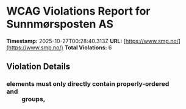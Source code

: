 # WCAG Violations Report for Sunnmørsposten AS

**Timestamp:** 2025-10-27T00:28:40.313Z
**URL:** [https://www.smp.no/](https://www.smp.no/)
**Total Violations:** 6

## Violation Details

### <dl> elements must only directly contain properly-ordered <dt> and <dd> groups, <script>, <template> or <div> elements

- **Impact:** serious
- **Description:** Ensure <dl> elements are structured correctly
- **Help URL:** https://dequeuniversity.com/rules/axe/4.10/definition-list?application=playwright
- **Tags:** cat.structure, wcag2a, wcag131, EN-301-549, EN-9.1.3.1
- **Count:** 2

#### Affected Elements:

- `.Credits:nth-child(2) > dl:nth-child(3)`
- `.Credits:nth-child(2) > dl:nth-child(4)`

### Main landmark should not be contained in another landmark

- **Impact:** moderate
- **Description:** Ensure the main landmark is at top level
- **Help URL:** https://dequeuniversity.com/rules/axe/4.10/landmark-main-is-top-level?application=playwright
- **Tags:** cat.semantics, best-practice
- **Count:** 99

#### Affected Elements:

- `.Bundles:nth-child(1) > .OnePlusXTeasers.grid > .gridspotlight.card-size-large.hot60 > a > .text.t100`
- `.Bundles:nth-child(1) > .OnePlusXTeasers.grid > .breakingvarsel.is-dark-skin-prefix-red.hot40 > a > .text.t100`
- `.Bundles:nth-child(1) > .OnePlusXTeasers.grid > .hot30.gridspotlightside.life20 > a > .text.t100`
- `.flipped.OnePlusXTeasers.grid:nth-child(1) > .life40.hot60.gridspotlightside > a > .text.t100`
- `.gridfullsize-bundle > a > .text.t100`
- `.small-items.griddouble.hot50 > a > .text.t100`
- `.small-items.griddouble.hot40 > a > .text.t100`
- `.flipped.OnePlusXTeasers.grid:nth-child(1) > .hot40.is-aske-skin.is-skin > a > .text.t100`
- `.flipped.OnePlusXTeasers.grid:nth-child(1) > .hot50.no-image.is-aske-skin > a > .text.t100`
- `.TwoTeasers.grid:nth-child(2) > .griddouble.hot50.no-image:nth-child(1) > a > .text.t100`
- `.griddouble.hot50.no-image:nth-child(2) > a > .text.t100`
- `.hot70.life60.is-dark-skin > a > .text.t100`
- `.hot50.life40.gridtriple > a > .text.t100`
- `.ThreeTeasers.grid:nth-child(4) > .life40.gridtriple.is-aske-skin > a > .text.t100`
- `.OnePlusXTeasers.grid:nth-child(5) > .gridspotlight.card-size-large.hot40 > a > .text.t100`
- `.OnePlusXTeasers.grid:nth-child(5) > .hot40.is-aske-skin.is-skin:nth-child(2) > a > .text.t100`
- `.is-prefix-red-skin.life60.hot60 > a > .text.t100`
- `.OnePlusXTeasers.grid:nth-child(5) > .no-image.hot40.is-aske-skin > a > .text.t100`
- `.AdWithTeaser.grid:nth-child(6) > .life40.hot40.gridtriple > a > .text.t100`
- `.life60.hot30.gridspotlightside > a > .text.t100`
- `.is-prefix-red-skin.gridspotlight.card-size-large > a > .text.t100`
- `.flipped.OnePlusXTeasers.grid:nth-child(7) > .opinion.life40.hot40 > a > .text.t100`
- `.flipped.OnePlusXTeasers.grid:nth-child(7) > .no-image.hot40.is-aske-skin > a > .text.t100`
- `.ThreeTeasers.grid:nth-child(8) > .life40.gridtriple.hot60:nth-child(1) > a > .text.t100`
- `.ThreeTeasers.grid:nth-child(8) > .life40.gridtriple.hot60:nth-child(2) > a > .text.t100`
- `.ThreeTeasers.grid:nth-child(8) > .life40.gridtriple.hot60:nth-child(3) > a > .text.t100`
- `.OnePlusXTeasers.grid:nth-child(10) > .gridspotlight.card-size-large.life40 > a > .text.t100`
- `.hot30.life40.is-aske-skin > a > .text.t100`
- `.OnePlusXTeasers.grid:nth-child(10) > .hot30.gridspotlightside.life20 > a > .text.t100`
- `.flipped.OnePlusXTeasers.grid:nth-child(13) > .hot30.is-aske-skin.is-skin > a > .text.t100`
- `.flipped.OnePlusXTeasers.grid:nth-child(13) > .gridspotlight.card-size-large.life40 > a > .text.t100`
- `.flipped.OnePlusXTeasers.grid:nth-child(13) > .hot60.gridspotlightside.life20 > a > .text.t100`
- `.flipped.OnePlusXTeasers.grid:nth-child(13) > .breaking.no-image.hot30 > a > .text.t100`
- `.ThreeTeasers.grid:nth-child(15) > .life40.gridtriple.hot60 > a > .text.t100`
- `.ThreeTeasers.grid:nth-child(15) > .gridtriple.hot60.life20 > a > .text.t100`
- `.ThreeTeasers.grid:nth-child(15) > .hot30.gridtriple.life20 > a > .text.t100`
- `.hot30.is-aske-skin.gridtriple > a > .text.t100`
- `.OnePlusXTeasers.grid:nth-child(17) > .gridspotlight.card-size-large.hot60 > a > .text.t100`
- `.OnePlusXTeasers.grid:nth-child(17) > .hot50.no-image.is-aske-skin > a > .text.t100`
- `.OnePlusXTeasers.grid:nth-child(17) > .hot30.is-aske-skin.is-skin > a > .text.t100`
- `.hot70.life40.gridspotlightside > a > .text.t100`
- `.flipped.OnePlusXTeasers.grid:nth-child(18) > .hot40.is-aske-skin.is-skin:nth-child(1) > a > .text.t100`
- `.flipped.OnePlusXTeasers.grid:nth-child(18) > .hot50.gridspotlight.card-size-large > a > .text.t100`
- `.flipped.OnePlusXTeasers.grid:nth-child(18) > .hot40.is-aske-skin.is-skin:nth-child(3) > a > .text.t100`
- `.flipped.OnePlusXTeasers.grid:nth-child(18) > .no-image.hot30.is-aske-skin > a > .text.t100`
- `.no-image.gridtriple.hot40 > a > .text.t100`
- `.ThreeTeasers.grid:nth-child(20) > .gridtriple.hot40.life20:nth-child(2) > a > .text.t100`
- `.ThreeTeasers.grid:nth-child(20) > .life40.gridtriple.is-aske-skin > a > .text.t100`
- `.AdWithTeaser.grid:nth-child(21) > .opinion.life40.hot40 > a > .text.t100`
- `.OnePlusXTeasers.grid:nth-child(22) > .gridspotlight.card-size-large.hot40 > a > .text.t100`
- `.hot60.gridspotlightside.life20:nth-child(2) > a > .text.t100`
- `.OnePlusXTeasers.grid:nth-child(22) > .is-dark-skin-prefix-red.hot60.is-skin > a > .text.t100`
- `.OnePlusXTeasers.grid:nth-child(22) > .no-image.hot30.is-aske-skin > a > .text.t100`
- `.flipped.OnePlusXTeasers.grid:nth-child(24) > .hot30.gridspotlightside.life20:nth-child(1) > a > .text.t100`
- `.breakingvarsel.is-dark-skin-prefix-red.gridspotlight > a > .text.t100`
- `.flipped.OnePlusXTeasers.grid:nth-child(24) > .opinion.hot30.gridspotlightside > a > .text.t100`
- `.is-dark-skin.gridtriple.hot60 > a > .text.t100`
- `.hot50.gridtriple.life20 > a > .text.t100`
- `.ThreeTeasers.grid:nth-child(26) > .hot30.life40.gridtriple > a > .text.t100`
- `.ThreeTeasers.grid:nth-child(26) > .gridtriple.hot40.life20 > a > .text.t100`
- `.OnePlusXTeasers.grid:nth-child(27) > .hot50.gridspotlight.card-size-large > a > .text.t100`
- `.OnePlusXTeasers.grid:nth-child(27) > .hot30.is-aske-skin.is-skin > a > .text.t100`
- `.OnePlusXTeasers.grid:nth-child(27) > .hot40.gridspotlightside.life20 > a > .text.t100`
- `.flipped.OnePlusXTeasers.grid:nth-child(29) > .hot40.gridspotlightside.life20:nth-child(1) > a > .text.t100`
- `.flipped.OnePlusXTeasers.grid:nth-child(29) > .gridspotlight.card-size-large.hot40 > a > .text.t100`
- `.flipped.OnePlusXTeasers.grid:nth-child(29) > .breakingvarsel.is-dark-skin-prefix-red.hot40 > a > .text.t100`
- `.ThreeTeasers.grid:nth-child(30) > .gridtriple.hot40.is-aske-skin > a > .text.t100`
- `.ThreeTeasers.grid:nth-child(30) > .life40.gridtriple.hot40 > a > .text.t100`
- `.hot70.gridtriple.life20 > a > .text.t100`
- `.OnePlusXTeasers.grid:nth-child(33) > .gridspotlight.card-size-large.hot40 > a > .text.t100`
- `.OnePlusXTeasers.grid:nth-child(33) > .breaking.no-image.hot30 > a > .text.t100`
- `.hot50.life40.gridspotlightside > a > .text.t100`
- `.OnePlusXTeasers.grid:nth-child(33) > .is-aske-skin.hot60.is-skin > a > .text.t100`
- `.AdWithTeaser.grid:nth-child(34) > .hot40.is-aske-skin.gridtriple > a > .text.t100`
- `.hot60.gridspotlightside.life20:nth-child(1) > a > .text.t100`
- `.flipped.OnePlusXTeasers.grid:nth-child(35) > .gridspotlight.card-size-large.life40 > a > .text.t100`
- `.flipped.OnePlusXTeasers.grid:nth-child(35) > .life40.hot60.gridspotlightside > a > .text.t100`
- `.no-image.is-aske-skin.hot60 > a > .text.t100`
- `.is-dark-skin.hot30.gridtriple > a > .text.t100`
- `.ThreeTeasers.grid:nth-child(37) > .gridtriple.hot60.life20 > a > .text.t100`
- `.ThreeTeasers.grid:nth-child(37) > .life40.gridtriple.hot40 > a > .text.t100`
- `.AdWithTeaser.flipped.grid:nth-child(39) > .opinion.life40.hot40 > a > .text.t100`
- `.OnePlusXTeasers.grid:nth-child(40) > .gridspotlight.card-size-large.hot40 > a > .text.t100`
- `.OnePlusXTeasers.grid:nth-child(40) > .breaking.no-image.hot30 > a > .text.t100`
- `.OnePlusXTeasers.grid:nth-child(40) > .life40.hot60.gridspotlightside > a > .text.t100`
- `.OnePlusXTeasers.grid:nth-child(40) > .hot60.gridspotlightside.life20 > a > .text.t100`
- `.AdWithTeaser.grid:nth-child(41) > .life40.gridtriple.hot60 > a > .text.t100`
- `.griddouble.no-image.hot40 > a > .text.t100`
- `.griddouble.no-image.hot60 > a > .text.t100`
- `.ThreeTeasers.grid:nth-child(43) > .life40.gridtriple.is-aske-skin > a > .text.t100`
- `.ThreeTeasers.grid:nth-child(43) > .gridtriple.hot60.life20 > a > .text.t100`
- `.ThreeTeasers.grid:nth-child(43) > .hot30.life40.gridtriple > a > .text.t100`
- `.flipped.OnePlusXTeasers.grid:nth-child(44) > .hot30.gridspotlightside.life20 > a > .text.t100`
- `.flipped.OnePlusXTeasers.grid:nth-child(44) > .gridspotlight.card-size-large.hot40 > a > .text.t100`
- `.flipped.OnePlusXTeasers.grid:nth-child(44) > .life40.is-aske-skin.hot60 > a > .text.t100`
- `.flipped.OnePlusXTeasers.grid:nth-child(44) > .no-image.hot40.is-aske-skin > a > .text.t100`
- `.OnePlusXTeasers.grid:nth-child(45) > .hot50.gridspotlight.card-size-large > a > .text.t100`
- `.opinion.hot30.life40 > a > .text.t100`
- `.hot30.life40.gridspotlightside:nth-child(3) > a > .text.t100`

### Document should not have more than one main landmark

- **Impact:** moderate
- **Description:** Ensure the document has at most one main landmark
- **Help URL:** https://dequeuniversity.com/rules/axe/4.10/landmark-no-duplicate-main?application=playwright
- **Tags:** cat.semantics, best-practice
- **Count:** 1

#### Affected Elements:

- `.Layout`

### Landmarks should have a unique role or role/label/title (i.e. accessible name) combination

- **Impact:** moderate
- **Description:** Ensure landmarks are unique
- **Help URL:** https://dequeuniversity.com/rules/axe/4.10/landmark-unique?application=playwright
- **Tags:** cat.semantics, best-practice
- **Count:** 2

#### Affected Elements:

- `.top`
- `.Layout`

### All page content should be contained by landmarks

- **Impact:** moderate
- **Description:** Ensure all page content is contained by landmarks
- **Help URL:** https://dequeuniversity.com/rules/axe/4.10/region?application=playwright
- **Tags:** cat.keyboard, best-practice
- **Count:** 1

#### Affected Elements:

- `.breaking-stripe`

### Elements should not have tabindex greater than zero

- **Impact:** serious
- **Description:** Ensure tabindex attribute values are not greater than 0
- **Help URL:** https://dequeuniversity.com/rules/axe/4.10/tabindex?application=playwright
- **Tags:** cat.keyboard, best-practice
- **Count:** 2

#### Affected Elements:

- `.user`
- `.main`
